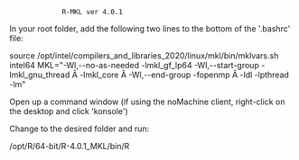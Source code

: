 

                 R-MKL ver 4.0.1

In your root folder, add the following two lines to the bottom of the '.bashrc' file: 

   source /opt/intel/compilers_and_libraries_2020/linux/mkl/bin/mklvars.sh intel64
   MKL="-Wl,--no-as-needed -lmkl_gf_lp64 -Wl,--start-group -lmkl_gnu_thread Â -lmkl_core Â -Wl,--end-group -fopenmp Â -ldl -lpthread -lm"
    
Open up a command window (if using the noMachine client, right-click on the desktop and click 'konsole')   

Change to the desired folder and run:

  /opt/R/64-bit/R-4.0.1_MKL/bin/R




